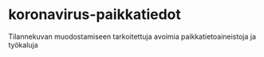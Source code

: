 # koronavirus-paikkatiedot
Tilannekuvan muodostamiseen tarkoitettuja avoimia paikkatietoaineistoja ja työkaluja
